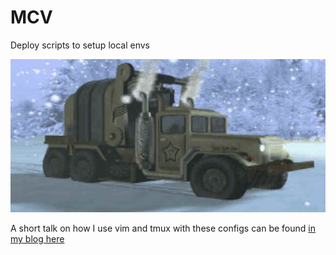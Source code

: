 # MCV

Deploy scripts to setup local envs

![MCV](./mcv.jpg)

A short talk on how I use vim and tmux with these configs can be found [in my blog here](https://mgi1982.com/blog/vim-+-tmux-talk-for-42mate.html)
